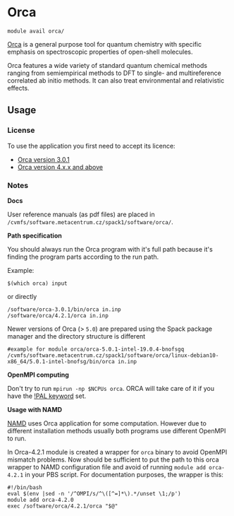 # Orca 

    module avail orca/

[Orca](https://orcaforum.kofo.mpg.de/app.php/portal) is a general purpose tool for quantum chemistry with specific emphasis on spectroscopic properties of open-shell molecules. 

Orca features a wide variety of standard quantum chemical methods ranging from semiempirical methods to DFT to single- and multireference correlated ab initio methods. It can also treat environmental and relativistic effects. 

## Usage

### License

To use the application you first need to accept its licence:

- [Orca version 3.0.1](https://perun.metacentrum.cz/meta/registrar/?locale=en&vo=meta&group=lic_orca)
- [Orca version 4.x.x and above](https://perun.metacentrum.cz/meta/registrar/?locale=cs&vo=meta&group=lic_orca40)

### Notes

**Docs**

User reference manuals (as pdf files) are placed in `/cvmfs/software.metacentrum.cz/spack1/software/orca/`.

**Path specification**

You should always run the Orca program with it's full path because it's finding the program parts according to the run path. 

Example:

    $(which orca) input

or directly

    /software/orca-3.0.1/bin/orca in.inp
    /software/orca/4.2.1/orca in.inp

Newer versions of Orca (> `5.0`) are prepared using the Spack package manager and the directory structure is different

    #example for module orca/orca-5.0.1-intel-19.0.4-bnofsgq
    /cvmfs/software.metacentrum.cz/spack1/software/orca/linux-debian10-x86_64/5.0.1-intel-bnofsg/bin/orca in.inp

**OpenMPI computing**

Don't try to run `mpirun -np $NCPUs orca`. ORCA will take care of it if you have the [!PAL keyword](https://www.orcasoftware.de/tutorials_orca/first_steps/parallel.html) set.

**Usage with NAMD**

[NAMD](/software/sw-list/namd) uses Orca application for some computation. However due to different installation methods usually both programs use different OpenMPI to run. 

In Orca-4.2.1 module is created a wrapper for `orca` binary to avoid OpenMPI mismatch problems. Now should be sufficient to put the path to this orca wrapper to NAMD configuration file and avoid of running `module add orca-4.2.1` in your PBS script. For documentation purposes, the wrapper is this:

```
#!/bin/bash
eval $(env |sed -n '/^OMPI/s/^\([^=]*\).*/unset \1;/p')
module add orca-4.2.0
exec /software/orca/4.2.1/orca "$@"
```


